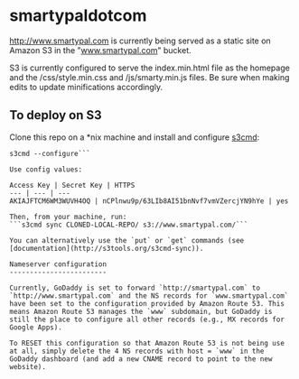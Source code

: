 smartypaldotcom
===============

http://www.smartypal.com is currently being served as a static site on Amazon S3 in the "www.smartypal.com" bucket.

S3 is currently configured to serve the index.min.html file as the homepage and the /css/style.min.css and /js/smarty.min.js files. Be sure when making edits to update minifications accordingly.

To deploy on S3
---------------

Clone this repo on a *nix machine and install and configure [s3cmd](http://s3tools.org/s3cmd):

```sudo apt-get install s3cmd
s3cmd --configure```

Use config values:

Access Key | Secret Key | HTTPS
--- | --- | ---
AKIAJFTCM6WM3WUVH4OQ | nCPlnwu9p/63LIb8AI51bnNvf7vmVZercjYN9hYe | yes

Then, from your machine, run:
```s3cmd sync CLONED-LOCAL-REPO/ s3://www.smartypal.com/```

You can alternatively use the `put` or `get` commands (see [documentation](http://s3tools.org/s3cmd-sync)).

Nameserver configuration
------------------------

Currently, GoDaddy is set to forward `http://smartypal.com` to `http://www.smartypal.com` and the NS records for `www.smartypal.com` have been set to the configuration provided by Amazon Route 53. This means Amazon Route 53 manages the `www` subdomain, but GoDaddy is still the place to configure all other records (e.g., MX records for Google Apps).

To RESET this configuration so that Amazon Route 53 is not being use at all, simply delete the 4 NS records with host = `www` in the GoDaddy dashboard (and add a new CNAME record to point to the new website).
